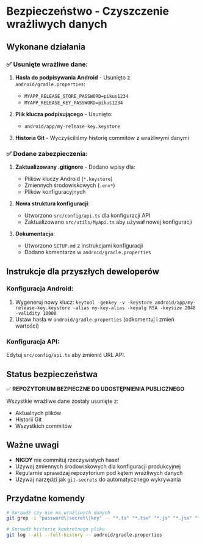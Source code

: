 # Bezpieczeństwo - Czyszczenie wrażliwych danych

## Wykonane działania

### ✅ Usunięte wrażliwe dane:

1. **Hasła do podpisywania Android** - Usunięto z `android/gradle.properties`:

   - `MYAPP_RELEASE_STORE_PASSWORD=pikus1234`
   - `MYAPP_RELEASE_KEY_PASSWORD=pikus1234`

2. **Plik klucza podpisującego** - Usunięto:

   - `android/app/my-release-key.keystore`

3. **Historia Git** - Wyczyściliśmy historię commitów z wrażliwymi danymi

### ✅ Dodane zabezpieczenia:

1. **Zaktualizowany .gitignore** - Dodano wpisy dla:

   - Plików kluczy Android (`*.keystore`)
   - Zmiennych środowiskowych (`.env*`)
   - Plików konfiguracyjnych

2. **Nowa struktura konfiguracji**:

   - Utworzono `src/config/api.ts` dla konfiguracji API
   - Zaktualizowano `src/utils/MyApi.ts` aby używał nowej konfiguracji

3. **Dokumentacja**:
   - Utworzono `SETUP.md` z instrukcjami konfiguracji
   - Dodano komentarze w `android/gradle.properties`

## Instrukcje dla przyszłych deweloperów

### Konfiguracja Android:

1. Wygeneruj nowy klucz: `keytool -genkey -v -keystore android/app/my-release-key.keystore -alias my-key-alias -keyalg RSA -keysize 2048 -validity 10000`
2. Ustaw hasła w `android/gradle.properties` (odkomentuj i zmień wartości)

### Konfiguracja API:

Edytuj `src/config/api.ts` aby zmienić URL API.

## Status bezpieczeństwa

✅ **REPOZYTORIUM BEZPIECZNE DO UDOSTĘPNIENIA PUBLICZNEGO**

Wszystkie wrażliwe dane zostały usunięte z:

- Aktualnych plików
- Historii Git
- Wszystkich commitów

## Ważne uwagi

- **NIGDY** nie commituj rzeczywistych haseł
- Używaj zmiennych środowiskowych dla konfiguracji produkcyjnej
- Regularnie sprawdzaj repozytorium pod kątem wrażliwych danych
- Używaj narzędzi jak `git-secrets` do automatycznego wykrywania

## Przydatne komendy

```bash
# Sprawdź czy nie ma wrażliwych danych
git grep -i "password\|secret\|key" -- "*.ts" "*.tsx" "*.js" "*.jsx" "*.json" "*.properties"

# Sprawdź historię konkretnego pliku
git log --all --full-history -- android/gradle.properties
```

